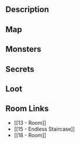 
## Description

## Map

## Monsters

## Secrets

## Loot

## Room Links

*  [[13 - Room]]
*  [[15 - Endless Staircase]]
*  [[18 - Room]]